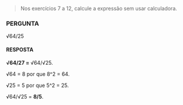 > Nos exercícios 7 a 12, calcule a expressão sem usar calculadora.

### PERGUNTA

√64/25

#### RESPOSTA

**√64/27 =** √64/√25.

√64 = 8 por que 8^2 = 64.

√25 = 5 por que 5^2 = 25.

√64/√25 = **8/5**.
